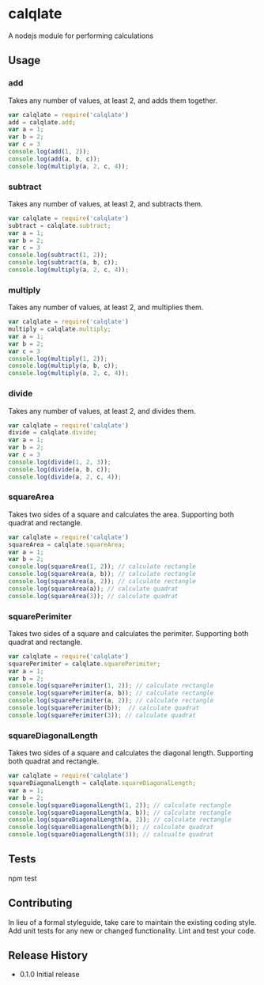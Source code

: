 # calqlate
A nodejs module for performing calculations

## Usage
### add
Takes any number of values, at least 2, and adds them together.
```javascript
var calqlate = require('calqlate')
add = calqlate.add;
var a = 1;
var b = 2;
var c = 3
console.log(add(1, 2));
console.log(add(a, b, c));
console.log(multiply(a, 2, c, 4));
```
### subtract
Takes any number of values, at least 2, and subtracts them.
```javascript
var calqlate = require('calqlate')
subtract = calqlate.subtract;
var a = 1;
var b = 2;
var c = 3
console.log(subtract(1, 2));
console.log(subtract(a, b, c));
console.log(multiply(a, 2, c, 4));
```
### multiply
Takes any number of values, at least 2, and multiplies them.
```javascript
var calqlate = require('calqlate')
multiply = calqlate.multiply;
var a = 1;
var b = 2;
var c = 3
console.log(multiply(1, 2));
console.log(multiply(a, b, c));
console.log(multiply(a, 2, c, 4));
```
### divide
Takes any number of values, at least 2, and divides them.
```javascript
var calqlate = require('calqlate')
divide = calqlate.divide;
var a = 1;
var b = 2;
var c = 3
console.log(divide(1, 2, 3));
console.log(divide(a, b, c));
console.log(divide(a, 2, c, 4));
```
### squareArea
Takes two sides of a square and calculates the area. Supporting both quadrat and rectangle.
```javascript
var calqlate = require('calqlate')
squareArea = calqlate.squareArea;
var a = 1;
var b = 2;
console.log(squareArea(1, 2)); // calculate rectangle
console.log(squareArea(a, b)); // calculate rectangle
console.log(squareArea(a, 2)); // calculate rectangle
console.log(squareArea(a)); // calculate quadrat
console.log(squareArea(3)); // calculate quadrat
```
### squarePerimiter
Takes two sides of a square and calculates the perimiter. Supporting both quadrat and rectangle.
```javascript
var calqlate = require('calqlate')
squarePerimiter = calqlate.squarePerimiter;
var a = 1;
var b = 2;
console.log(squarePerimiter(1, 2)); // calculate rectangle
console.log(squarePerimiter(a, b)); // calculate rectangle
console.log(squarePerimiter(a, 2)); // calculate rectangle
console.log(squarePerimiter(b));  // calculate quadrat
console.log(squarePerimiter(3)); // calculate quadrat
```
### squareDiagonalLength
Takes two sides of a square and calculates the diagonal length. Supporting both quadrat and rectangle.
```javascript
var calqlate = require('calqlate')
squareDiagonalLength = calqlate.squareDiagonalLength;
var a = 1;
var b = 2;
console.log(squareDiagonalLength(1, 2)); // calculate rectangle
console.log(squareDiagonalLength(a, b)); // calculate rectangle
console.log(squareDiagonalLength(a, 2)); // calculate rectangle
console.log(squareDiagonalLength(b)); // calculate quadrat
console.log(squareDiagonalLength(3)); // calcualte quadrat
```

## Tests

npm test

## Contributing

In lieu of a formal styleguide, take care to maintain the existing coding style.
Add unit tests for any new or changed functionality. Lint and test your code.

## Release History

* 0.1.0 Initial release
